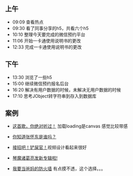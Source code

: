 ## 上午
* 09:09 查看热点
* 09:30 看了同事分享的h5，共看六个h5
* 10:10 整理今天要完成的微信预约平台
* 11:06 开始一卡通使用说明书的更改
* 12:33 完成一卡通使用说明书的更改
## 下午
* 13:30 浏览了一些h5
* 15:00 继续微信预约报名后台
* 16:20 解决有用户数据的时候，未解决无用户数据的时候
* 17:10 思考JObject转字符串到存入到数据库
## 案例
* [这首歌，你绝对听过！](http://hlddz.qq.com/act/a20161101mv/?ADTAG=tgi.wx.share.message)
 加载loading是canvas 感觉比较带感

* [你知道张怀东是谁吗？](http://nextidea.qq.com/cp/a20161213east/?ADTAG=tgi.wx.first)

* [接招吧！铲屎官！](http://www.eral-group.com/games/pet/])视频设计看起来很好

* [琴魔诸葛亮发新专辑啦!](http://zhixun.mobi/minisite/baidu/16_v/index.php)

* [我要当爸妈的防火墙](http://excelle.bungba.com/netease/)
有点摸不透，这个选择。。。
